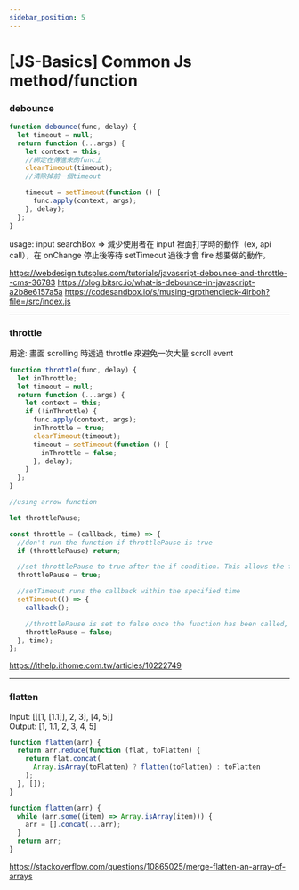 ```yaml
---
sidebar_position: 5
---
```


# [JS-Basics] Common Js method/function

### debounce

```js
function debounce(func, delay) {
  let timeout = null;
  return function (...args) {
    let context = this;
    //綁定在傳進來的func上
    clearTimeout(timeout);
    //清除掉前一個timeout

    timeout = setTimeout(function () {
      func.apply(context, args);
    }, delay);
  };
}
```

usage: input searchBox => 減少使用者在 input 裡面打字時的動作（ex, api call），在 onChange 停止後等待 setTimeout 過後才會 fire 想要做的動作。

https://webdesign.tutsplus.com/tutorials/javascript-debounce-and-throttle--cms-36783
https://blog.bitsrc.io/what-is-debounce-in-javascript-a2b8e6157a5a
https://codesandbox.io/s/musing-grothendieck-4irboh?file=/src/index.js

---

### throttle

用途: 畫面 scrolling 時透過 throttle 來避免一次大量 scroll event

```js
function throttle(func, delay) {
  let inThrottle;
  let timeout = null;
  return function (...args) {
    let context = this;
    if (!inThrottle) {
      func.apply(context, args);
      inThrottle = true;
      clearTimeout(timeout);
      timeout = setTimeout(function () {
        inThrottle = false;
      }, delay);
    }
  };
}
```

```js
//using arrow function

let throttlePause;

const throttle = (callback, time) => {
  //don't run the function if throttlePause is true
  if (throttlePause) return;

  //set throttlePause to true after the if condition. This allows the function to be run once
  throttlePause = true;

  //setTimeout runs the callback within the specified time
  setTimeout(() => {
    callback();

    //throttlePause is set to false once the function has been called, allowing the throttle function to loop
    throttlePause = false;
  }, time);
};
```

https://ithelp.ithome.com.tw/articles/10222749

---

### flatten

Input: [[[1, [1.1]], 2, 3], [4, 5]]  
Output: [1, 1.1, 2, 3, 4, 5]

```js
function flatten(arr) {
  return arr.reduce(function (flat, toFlatten) {
    return flat.concat(
      Array.isArray(toFlatten) ? flatten(toFlatten) : toFlatten
    );
  }, []);
}
```

```js
function flatten(arr) {
  while (arr.some((item) => Array.isArray(item))) {
    arr = [].concat(...arr);
  }
  return arr;
}
```

https://stackoverflow.com/questions/10865025/merge-flatten-an-array-of-arrays
